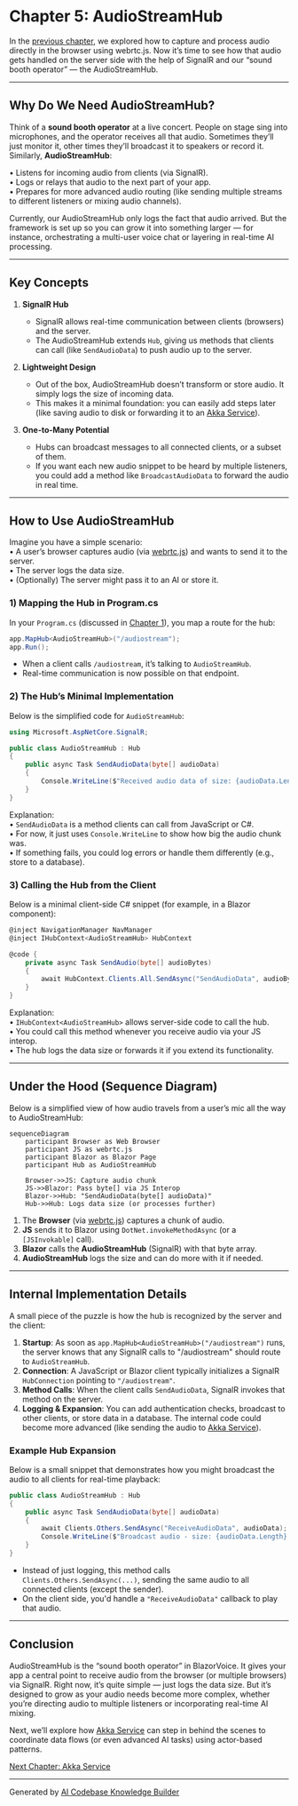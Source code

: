 # Chapter 5: AudioStreamHub

In the [previous chapter](04_webrtc_js_.md), we explored how to capture and process audio directly in the browser using webrtc.js. Now it’s time to see how that audio gets handled on the server side with the help of SignalR and our “sound booth operator” — the AudioStreamHub.

---

## Why Do We Need AudioStreamHub?

Think of a **sound booth operator** at a live concert. People on stage sing into microphones, and the operator receives all that audio. Sometimes they’ll just monitor it, other times they’ll broadcast it to speakers or record it. Similarly, **AudioStreamHub**:

• Listens for incoming audio from clients (via SignalR).  
• Logs or relays that audio to the next part of your app.  
• Prepares for more advanced audio routing (like sending multiple streams to different listeners or mixing audio channels).

Currently, our AudioStreamHub only logs the fact that audio arrived. But the framework is set up so you can grow it into something larger — for instance, orchestrating a multi-user voice chat or layering in real-time AI processing.

---

## Key Concepts

1. **SignalR Hub**  
   - SignalR allows real-time communication between clients (browsers) and the server.  
   - The AudioStreamHub extends `Hub`, giving us methods that clients can call (like `SendAudioData`) to push audio up to the server.

2. **Lightweight Design**  
   - Out of the box, AudioStreamHub doesn’t transform or store audio. It simply logs the size of incoming data.  
   - This makes it a minimal foundation: you can easily add steps later (like saving audio to disk or forwarding it to an [Akka Service](06_akka_service_.md)).

3. **One-to-Many Potential**  
   - Hubs can broadcast messages to all connected clients, or a subset of them.  
   - If you want each new audio snippet to be heard by multiple listeners, you could add a method like `BroadcastAudioData` to forward the audio in real time.

---

## How to Use AudioStreamHub

Imagine you have a simple scenario:  
• A user’s browser captures audio (via [webrtc.js](04_webrtc_js_.md)) and wants to send it to the server.  
• The server logs the data size.  
• (Optionally) The server might pass it to an AI or store it.

### 1) Mapping the Hub in Program.cs

In your `Program.cs` (discussed in [Chapter 1](01_blazor_startup___main_program_.md)), you map a route for the hub:

```csharp
app.MapHub<AudioStreamHub>("/audiostream");
app.Run();
```

- When a client calls `/audiostream`, it’s talking to `AudioStreamHub`.  
- Real-time communication is now possible on that endpoint.

### 2) The Hub’s Minimal Implementation

Below is the simplified code for `AudioStreamHub`:

```csharp
using Microsoft.AspNetCore.SignalR;

public class AudioStreamHub : Hub
{
    public async Task SendAudioData(byte[] audioData)
    {
        Console.WriteLine($"Received audio data of size: {audioData.Length} bytes");
    }
}
```

Explanation:  
• `SendAudioData` is a method clients can call from JavaScript or C#.  
• For now, it just uses `Console.WriteLine` to show how big the audio chunk was.  
• If something fails, you could log errors or handle them differently (e.g., store to a database).

### 3) Calling the Hub from the Client

Below is a minimal client-side C# snippet (for example, in a Blazor component):

```csharp
@inject NavigationManager NavManager
@inject IHubContext<AudioStreamHub> HubContext

@code {
    private async Task SendAudio(byte[] audioBytes)
    {
        await HubContext.Clients.All.SendAsync("SendAudioData", audioBytes);
    }
}
```

Explanation:  
• `IHubContext<AudioStreamHub>` allows server-side code to call the hub.  
• You could call this method whenever you receive audio via your JS interop.  
• The hub logs the data size or forwards it if you extend its functionality.

---

## Under the Hood (Sequence Diagram)

Below is a simplified view of how audio travels from a user’s mic all the way to AudioStreamHub:

```mermaid
sequenceDiagram
    participant Browser as Web Browser
    participant JS as webrtc.js
    participant Blazor as Blazor Page
    participant Hub as AudioStreamHub

    Browser->>JS: Capture audio chunk
    JS->>Blazor: Pass byte[] via JS Interop
    Blazor->>Hub: "SendAudioData(byte[] audioData)"
    Hub->>Hub: Logs data size (or processes further)
```

1. The **Browser** (via [webrtc.js](04_webrtc_js_.md)) captures a chunk of audio.  
2. **JS** sends it to Blazor using `DotNet.invokeMethodAsync` (or a `[JSInvokable]` call).  
3. **Blazor** calls the **AudioStreamHub** (SignalR) with that byte array.  
4. **AudioStreamHub** logs the size and can do more with it if needed.

---

## Internal Implementation Details

A small piece of the puzzle is how the hub is recognized by the server and the client:

1. **Startup**: As soon as `app.MapHub<AudioStreamHub>("/audiostream")` runs, the server knows that any SignalR calls to "/audiostream" should route to `AudioStreamHub`.  
2. **Connection**: A JavaScript or Blazor client typically initializes a SignalR `HubConnection` pointing to `"/audiostream"`.  
3. **Method Calls**: When the client calls `SendAudioData`, SignalR invokes that method on the server.  
4. **Logging & Expansion**: You can add authentication checks, broadcast to other clients, or store data in a database. The internal code could become more advanced (like sending the audio to [Akka Service](06_akka_service_.md)).

### Example Hub Expansion

Below is a small snippet that demonstrates how you might broadcast the audio to all clients for real-time playback:

```csharp
public class AudioStreamHub : Hub
{
    public async Task SendAudioData(byte[] audioData)
    {
        await Clients.Others.SendAsync("ReceiveAudioData", audioData);
        Console.WriteLine($"Broadcast audio - size: {audioData.Length} bytes");
    }
}
```

- Instead of just logging, this method calls `Clients.Others.SendAsync(...)`, sending the same audio to all connected clients (except the sender).  
- On the client side, you'd handle a `"ReceiveAudioData"` callback to play that audio.

---

## Conclusion

AudioStreamHub is the “sound booth operator” in BlazorVoice. It gives your app a central point to receive audio from the browser (or multiple browsers) via SignalR. Right now, it’s quite simple — just logs the data size. But it’s designed to grow as your audio needs become more complex, whether you’re directing audio to multiple listeners or incorporating real-time AI mixing.

Next, we’ll explore how [Akka Service](06_akka_service_.md) can step in behind the scenes to coordinate data flows (or even advanced AI tasks) using actor-based patterns.

[Next Chapter: Akka Service](06_akka_service_.md)

---

Generated by [AI Codebase Knowledge Builder](https://github.com/The-Pocket/Tutorial-Codebase-Knowledge)